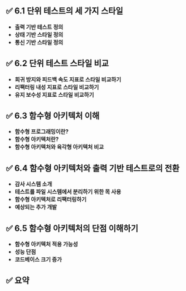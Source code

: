 ## ✅ 6.1 단위 테스트의 세 가지 스타일
* **출력 기반 테스트 정의**
* **상태 기반 스타일 정의**
* **통신 기반 스타일 정의**

## ✅ 6.2 단위 테스트 스타일 비교
* **회귀 방지와 피드백 속도 지표로 스타일 비교하기**
* **리팩터링 내성 지표로 스타일 비교하기**
* **유지 보수성 지표로 스타일 비교하기**

## ✅ 6.3 함수형 아키텍처 이해
* **함수형 프로그래밍이란?**
* **함수형 아키텍처란?**
* **함수형 아키텍처와 육각형 아키텍처 비교**

## ✅ 6.4 함수형 아키텍처와 출력 기반 테스트로의 전환
* **감사 시스템 소개**
* **테스트를 파일 시스템에서 분리하기 위한 목 사용**
* **함수형 아키텍처로 리팩터링하기**
* **예상되는 추가 개발**

## ✅ 6.5 함수형 아키텍처의 단점 이해하기
* **함수형 아키텍처 적용 가능성**
* **성능 단점**
* **코드베이스 크기 증가**

## ✅ 요약
